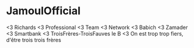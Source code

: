 # JamoulOfficial
&lt;3 Richards &lt;3 Professional &lt;3 Team &lt;3 Network &lt;3 Babich &lt;3 Zamader &lt;3 Smartbank &lt;3 TroisFrères-TroisFauves le B &lt;3
On est trop trop fiers, d'être trois trois frères
